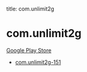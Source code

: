 title: com.unlimit2g
# com.unlimit2g


[Google Play Store](https://play.google.com/store/apps/details?id=com.unlimit2g)


* [com.unlimit2g-151](./com.unlimit2g-151/)